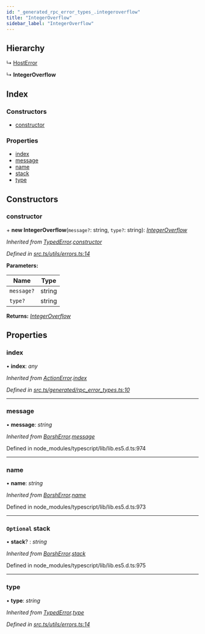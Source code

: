```yaml
---
id: "_generated_rpc_error_types_.integeroverflow"
title: "IntegerOverflow"
sidebar_label: "IntegerOverflow"
---
```


## Hierarchy

  ↳ [HostError](_generated_rpc_error_types_.hosterror.md)

  ↳ **IntegerOverflow**

## Index

### Constructors

* [constructor](_generated_rpc_error_types_.integeroverflow.md#constructor)

### Properties

* [index](_generated_rpc_error_types_.integeroverflow.md#index)
* [message](_generated_rpc_error_types_.integeroverflow.md#message)
* [name](_generated_rpc_error_types_.integeroverflow.md#name)
* [stack](_generated_rpc_error_types_.integeroverflow.md#optional-stack)
* [type](_generated_rpc_error_types_.integeroverflow.md#type)

## Constructors

###  constructor

\+ **new IntegerOverflow**(`message?`: string, `type?`: string): *[IntegerOverflow](_generated_rpc_error_types_.integeroverflow.md)*

*Inherited from [TypedError](_utils_errors_.typederror.md).[constructor](_utils_errors_.typederror.md#constructor)*

*Defined in [src.ts/utils/errors.ts:14](https://github.com/nearprotocol/nearlib/blob/213b318/src.ts/utils/errors.ts#L14)*

**Parameters:**

Name | Type |
------ | ------ |
`message?` | string |
`type?` | string |

**Returns:** *[IntegerOverflow](_generated_rpc_error_types_.integeroverflow.md)*

## Properties

###  index

• **index**: *any*

*Inherited from [ActionError](_generated_rpc_error_types_.actionerror.md).[index](_generated_rpc_error_types_.actionerror.md#index)*

*Defined in [src.ts/generated/rpc_error_types.ts:10](https://github.com/nearprotocol/nearlib/blob/213b318/src.ts/generated/rpc_error_types.ts#L10)*

___

###  message

• **message**: *string*

*Inherited from [BorshError](_utils_serialize_.borsherror.md).[message](_utils_serialize_.borsherror.md#message)*

Defined in node_modules/typescript/lib/lib.es5.d.ts:974

___

###  name

• **name**: *string*

*Inherited from [BorshError](_utils_serialize_.borsherror.md).[name](_utils_serialize_.borsherror.md#name)*

Defined in node_modules/typescript/lib/lib.es5.d.ts:973

___

### `Optional` stack

• **stack**? : *string*

*Inherited from [BorshError](_utils_serialize_.borsherror.md).[stack](_utils_serialize_.borsherror.md#optional-stack)*

Defined in node_modules/typescript/lib/lib.es5.d.ts:975

___

###  type

• **type**: *string*

*Inherited from [TypedError](_utils_errors_.typederror.md).[type](_utils_errors_.typederror.md#type)*

*Defined in [src.ts/utils/errors.ts:14](https://github.com/nearprotocol/nearlib/blob/213b318/src.ts/utils/errors.ts#L14)*
